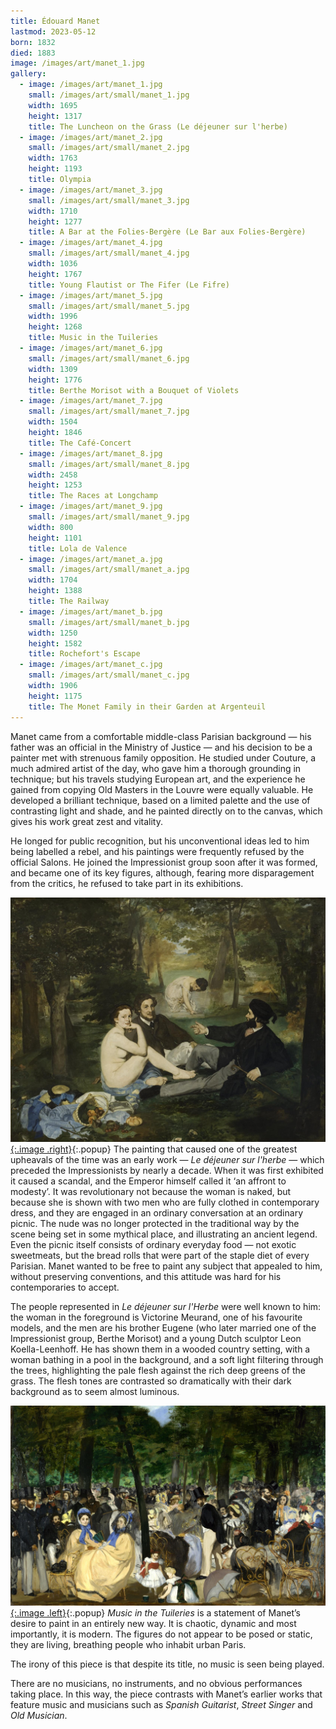 ```yaml
---
title: Édouard Manet
lastmod: 2023-05-12
born: 1832
died: 1883
image: /images/art/manet_1.jpg
gallery:
  - image: /images/art/manet_1.jpg
    small: /images/art/small/manet_1.jpg
    width: 1695
    height: 1317
    title: The Luncheon on the Grass (Le déjeuner sur l'herbe)
  - image: /images/art/manet_2.jpg
    small: /images/art/small/manet_2.jpg
    width: 1763
    height: 1193
    title: Olympia
  - image: /images/art/manet_3.jpg
    small: /images/art/small/manet_3.jpg
    width: 1710
    height: 1277
    title: A Bar at the Folies-Bergère (Le Bar aux Folies-Bergère)
  - image: /images/art/manet_4.jpg
    small: /images/art/small/manet_4.jpg
    width: 1036
    height: 1767
    title: Young Flautist or The Fifer (Le Fifre)
  - image: /images/art/manet_5.jpg
    small: /images/art/small/manet_5.jpg
    width: 1996
    height: 1268
    title: Music in the Tuileries
  - image: /images/art/manet_6.jpg
    small: /images/art/small/manet_6.jpg
    width: 1309
    height: 1776
    title: Berthe Morisot with a Bouquet of Violets
  - image: /images/art/manet_7.jpg
    small: /images/art/small/manet_7.jpg
    width: 1504
    height: 1846
    title: The Café-Concert
  - image: /images/art/manet_8.jpg
    small: /images/art/small/manet_8.jpg
    width: 2458
    height: 1253
    title: The Races at Longchamp
  - image: /images/art/manet_9.jpg
    small: /images/art/small/manet_9.jpg
    width: 800
    height: 1101
    title: Lola de Valence
  - image: /images/art/manet_a.jpg
    small: /images/art/small/manet_a.jpg
    width: 1704
    height: 1388
    title: The Railway
  - image: /images/art/manet_b.jpg
    small: /images/art/small/manet_b.jpg
    width: 1250
    height: 1582
    title: Rochefort's Escape
  - image: /images/art/manet_c.jpg
    small: /images/art/small/manet_c.jpg
    width: 1906
    height: 1175
    title: The Monet Family in their Garden at Argenteuil
---
```


Manet came from a comfortable middle-class Parisian background &mdash; his
father was an official in the Ministry of Justice &mdash; and his decision to
be a painter met with strenuous family opposition. He studied under Couture, a
much admired artist of the day, who gave him a thorough grounding in technique;
but his travels studying European art, and the experience he gained from
copying Old Masters in the Louvre were equally valuable. He developed a
brilliant technique, based on a limited palette and the use of contrasting
light and shade, and he painted directly on to the canvas, which gives his work
great zest and vitality.

He longed for public recognition, but his unconventional ideas led to him being
labelled a rebel, and his paintings were frequently refused by the official
Salons.  He joined the Impressionist group soon after it was formed, and became
one of its key figures, although, fearing more disparagement from the critics,
he refused to take part in its exhibitions.

[![The Luncheon on the Grass (Le déjeuner sur l'herbe)](/images/art/manet_1.jpg){:.image .right}](/images/art/manet_1.jpg){:.popup}
The painting that caused one of the greatest upheavals of the time was an early
work &mdash; _Le déjeuner sur l'herbe_ &mdash; which preceded the Impressionists
by nearly a decade. When it was first exhibited it caused a scandal, and the
Emperor himself called it ‘an affront to modesty’. It was revolutionary not
because the woman is naked, but because she is shown with two men who are fully
clothed in contemporary dress, and they are engaged in an ordinary conversation
at an ordinary picnic. The nude was no longer protected in the traditional way
by the scene being set in some mythical place, and illustrating an ancient
legend. Even the picnic itself consists of ordinary everyday food &mdash; not
exotic sweetmeats, but the bread rolls that were part of the staple diet of
every Parisian. Manet wanted to be free to paint any subject that appealed to
him, without preserving conventions, and this attitude was hard for his
contemporaries to accept.

The people represented in _Le déjeuner sur l'Herbe_ were well known to him:
the woman in the foreground is Victorine Meurand, one of his favourite models,
and the men are his brother Eugene (who later married one of the Impressionist
group, Berthe Morisot) and a young Dutch sculptor Leon Koella-Leenhoff.  He has
shown them in a wooded country setting, with a woman bathing in a pool in the
background, and a soft light filtering through the trees, highlighting the pale
flesh against the rich deep greens of the grass. The flesh tones are contrasted
so dramatically with their dark background as to seem almost luminous.

[![Music in the Tuileries](/images/art/manet_5.jpg){:.image .left}](/images/art/manet_5.jpg){:.popup}
_Music in the Tuileries_ is a statement of Manet’s desire to paint in an
entirely new way. It is chaotic, dynamic and most importantly, it is modern.
The figures do not appear to be posed or static, they are living, breathing
people who inhabit urban Paris.

The irony of this piece is that despite its title, no music is seen being played.

There are no musicians, no instruments, and no obvious performances taking
place. In this way, the piece contrasts with Manet’s earlier works that feature
music and musicians such as _Spanish Guitarist_, _Street Singer_ and _Old
Musician_.
